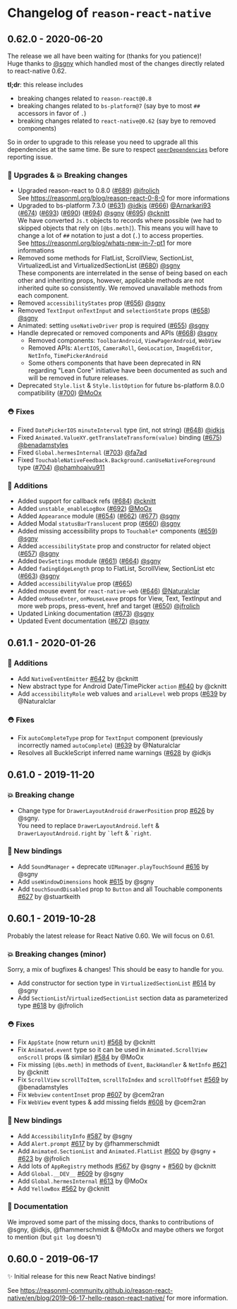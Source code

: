 # Changelog of `reason-react-native`

## 0.62.0 - 2020-06-20

The release we all have been waiting for (thanks for you patience)!  
Huge thanks to [@sgny](https://github.com/sgny) which handled most of the
changes directly related to react-native 0.62.

**tl;dr**: this release includes

- breaking changes related to `reason-react@0.8`
- breaking changes related to `bs-platform@7` (say bye to most `##` accessors in
  favor of `.`)
- breaking changes related to `react-native@0.62` (say bye to removed
  components)

So in order to upgrade to this release you need to upgrade all this dependencies
at the same time. Be sure to respect
[`peerDependencies`](https://github.com/reason-react-native/reason-react-native/blob/0.62.0/package.json#L4)
before reporting issue.

### 🚀 Upgrades & 💥 Breaking changes

- Upgraded reason-react to 0.8.0
  ([#689](https://github.com/reason-react-native/reason-react-native/issues/689))
  [@jfrolich](https://github.com/jfrolich)  
  See <https://reasonml.org/blog/reason-react-0-8-0> for more informations
- Upgraded to bs-platform 7.3.0
  ([#631](https://github.com/reason-react-native/reason-react-native/issues/631))
  [@idkjs](https://github.com/idkjs)
  ([#666](https://github.com/reason-react-native/reason-react-native/issues/666))
  [@Arnarkari93](https://github.com/Arnarkari93)
  ([#674](https://github.com/reason-react-native/reason-react-native/issues/674))
  ([#693](https://github.com/reason-react-native/reason-react-native/issues/693))
  ([#690](https://github.com/reason-react-native/reason-react-native/issues/690))
  ([#694](https://github.com/reason-react-native/reason-react-native/issues/694))
  [@sgny](https://github.com/sgny)
  ([#695](https://github.com/reason-react-native/reason-react-native/issues/695))
  [@cknitt](https://github.com/cknitt)  
  We have converted `Js.t` objects to records where possible (we had to skipped
  objects that rely on `[@bs.meth]`). This means you will have to change a lot
  of `##` notation to just a dot (`.`) to access properties.  
  See <https://reasonml.org/blog/whats-new-in-7-pt1> for more informations
- Removed some methods for FlatList, ScrollView, SectionList, VirtualizedList
  and VirtualizedSectionList
  ([#680](https://github.com/reason-react-native/reason-react-native/issues/680))
  [@sgny](https://github.com/sgny)  
  These components are interrelated in the sense of being based on each other
  and inheriting props, however, applicable methods are not inherited quite so
  consistently. We removed unavailable methods from each component.
- Removed `accessibilityStates` prop
  ([#656](https://github.com/reason-react-native/reason-react-native/issues/656))
  [@sgny](https://github.com/sgny)
- Removed `TextInput` `onTextInput` and `selectionState` props
  ([#658](https://github.com/reason-react-native/reason-react-native/issues/658))
  [@sgny](https://github.com/sgny)
- Animated: setting `useNativeDriver` prop is required
  ([#655](https://github.com/reason-react-native/reason-react-native/issues/655))
  [@sgny](https://github.com/sgny)
- Handle deprecated or removed components and APIs
  ([#668](https://github.com/reason-react-native/reason-react-native/issues/668))
  [@sgny](https://github.com/sgny)
  - Removed components: `ToolbarAndroid`, `ViewPagerAndroid`, `WebView`
  - Removed APIs: `AlertIOS`, `CameraRoll`, `GeoLocation`, `ImageEditor`,
    `NetInfo`, `TimePickerAndroid`
  - Some others components that have been deprecated in RN regarding "Lean Core"
    initiative have been documented as such and will be removed in future
    releases.
- Deprecated `Style.list` & `Style.listOption` for future bs-platform 8.0.0
  compatibility
  ([#700](https://github.com/reason-react-native/reason-react-native/issues/700))
  [@MoOx](https://github.com/MoOx)

### ⛑ Fixes

- Fixed `DatePickerIOS` `minuteInterval` type (int, not string)
  ([#648](https://github.com/reason-react-native/reason-react-native/issues/648))
  [@idkjs](https://github.com/idkjs)
- Fixed `Animated.ValueXY.getTranslateTransform(value)` binding
  ([#675](https://github.com/reason-react-native/reason-react-native/issues/675))
  [@benadamstyles](https://github.com/benadamstyles)
- Fixed `Global.hermesInternal`
  ([#703](https://github.com/reason-react-native/reason-react-native/issues/703))
  [@fa7ad](https://github.com/fa7ad)
- Fixed `TouchableNativeFeedback.Background.canUseNativeForeground` type
  ([#704](https://github.com/reason-react-native/reason-react-native/issues/704))
  [@phamhoaivu911](https://github.com/phamhoaivu911)

### 🚀 Additions

- Added support for callback refs
  ([#684](https://github.com/reason-react-native/reason-react-native/issues/684))
  [@cknitt](https://github.com/cknitt)
- Added `unstable_enableLogBox`
  ([#692](https://github.com/reason-react-native/reason-react-native/issues/692))
  [@MoOx](https://github.com/MoOx)
- Added `Appearance` module
  ([#654](https://github.com/reason-react-native/reason-react-native/issues/654))
  ([#662](https://github.com/reason-react-native/reason-react-native/issues/662))
  ([#677](https://github.com/reason-react-native/reason-react-native/issues/677))
  [@sgny](https://github.com/sgny)
- Added Modal `statusBarTranslucent` prop
  ([#660](https://github.com/reason-react-native/reason-react-native/issues/660))
  [@sgny](https://github.com/sgny)
- Added missing accessibility props to `Touchable*` components
  ([#659](https://github.com/reason-react-native/reason-react-native/issues/659))
  [@sgny](https://github.com/sgny)
- Added `accessibilityState` prop and constructor for related object
  ([#657](https://github.com/reason-react-native/reason-react-native/issues/657))
  [@sgny](https://github.com/sgny)
- Added `DevSettings` module
  ([#661](https://github.com/reason-react-native/reason-react-native/issues/661))
  ([#664](https://github.com/reason-react-native/reason-react-native/issues/664))
  [@sgny](https://github.com/sgny)
- Added `fadingEdgeLength` prop to FlatList, ScrollView, SectionList etc
  ([#663](https://github.com/reason-react-native/reason-react-native/issues/663))
  [@sgny](https://github.com/sgny)
- Added `accessibilityValue` prop
  ([#665](https://github.com/reason-react-native/reason-react-native/issues/665))
- Added mouse event for `react-native-web`
  ([#646](https://github.com/reason-react-native/reason-react-native/issues/646))
  [@Naturalclar](https://github.com/Naturalclar)
- Added `onMouseEnter`, `onMouseLeave` props for View, Text, TextInput and more
  web props, press-event, href and target
  ([#650](https://github.com/reason-react-native/reason-react-native/issues/650))
  [@jfrolich](https://github.com/jfrolich)
- Updated Linking documentation
  ([#673](https://github.com/reason-react-native/reason-react-native/issues/673))
  [@sgny](https://github.com/sgny)
- Updated Event documentation
  ([#672](https://github.com/reason-react-native/reason-react-native/issues/672))
  [@sgny](https://github.com/sgny)

## 0.61.1 - 2020-01-26

### 🚀 Additions

- Add `NativeEventEmitter`
  [#642](https://github.com/reason-react-native/reason-react-native/pull/642) by
  @cknitt
- New abstract type for Android Date/TimePicker `action`
  [#640](https://github.com/reason-react-native/reason-react-native/pull/640) by
  @cknitt
- Add `accessibilityRole` web values and `arialLevel` web props
  ([#639](https://github.com/reason-react-native/reason-react-native/pull/639)
  by @Naturalclar

### ⛑ Fixes

- Fix `autoCompleteType` prop for `TextInput` component (previously incorrectly
  named `autoComplete`)
  ([#639](https://github.com/reason-react-native/reason-react-native/pull/639)
  by @Naturalclar
- Resolves all BuckleScript inferred name warnings
  ([#628](https://github.com/reason-react-native/reason-react-native/pull/628)
  by @idkjs

## 0.61.0 - 2019-11-20

### 💥 Breaking change

- Change type for `DrawerLayoutAndroid` `drawerPosition` prop
  [#626](https://github.com/reason-react-native/reason-react-native/pull/626) by
  @sgny.  
  You need to replace `DrawerLayoutAndroid.left` & `DrawerLayoutAndroid.right`
  by `` `left `` & `` `right ``.

### 🚀 New bindings

- Add `SoundManager` + deprecate `UIManager.playTouchSound`
  [#616](https://github.com/reason-react-native/reason-react-native/pull/616) by
  @sgny
- Add `useWindowDimensions` hook
  [#615](https://github.com/reason-react-native/reason-react-native/pull/615) by
  @sgny
- Add `touchSoundDisabled` prop to `Button` and all Touchable components
  [#627](https://github.com/reason-react-native/reason-react-native/pull/627) by
  @stuartkeith

## 0.60.1 - 2019-10-28

Probably the latest release for React Native 0.60. We will focus on 0.61.

### 💥 Breaking changes (minor)

Sorry, a mix of bugfixes & changes! This should be easy to handle for you.

- Add constructor for section type in `VirtualizedSectionList`
  [#614](https://github.com/reason-react-native/reason-react-native/pull/614) by
  @sgny
- Add `SectionList`/`VirtualizedSectionList` section data as parameterized type
  [#618](https://github.com/reason-react-native/reason-react-native/pull/618) by
  @jfrolich

### ⛑ Fixes

- Fix `AppState` (now return `unit`)
  [#568](https://github.com/reason-react-native/reason-react-native/pull/568) by
  @cknitt
- Fix `Animated.event` type so it can be used in `Animated.ScrollView`
  `onScroll` props (& similar)
  [#584](https://github.com/reason-react-native/reason-react-native/pull/584) by
  @MoOx
- Fix missing `[@bs.meth]` in methods of `Event`, `BackHandler` & `NetInfo`
  [#621](https://github.com/reason-react-native/reason-react-native/pull/621) by
  @cknitt
- Fix `ScrollView` `scrollToItem`, `scrollToIndex` and `scrollToOffset`
  [#569](https://github.com/reason-react-native/reason-react-native/pull/569) by
  @benadamstyles
- Fix `Webview` `contentInset` prop
  [#607](https://github.com/reason-react-native/reason-react-native/pull/607) by
  @cem2ran
- Fix `WebView` event types & add missing fields
  [#608](https://github.com/reason-react-native/reason-react-native/pull/608) by
  @cem2ran

### 🚀 New bindings

- Add `AccessibilityInfo`
  [#587](https://github.com/reason-react-native/reason-react-native/pull/587) by
  @sgny
- Add `Alert.prompt`
  [#617](https://github.com/reason-react-native/reason-react-native/pull/617) by
  by @fhammerschmidt
- Add `Animated.SectionList` and `Animated.FlatList`
  [#600](https://github.com/reason-react-native/reason-react-native/pull/600) by
  @sgny +
  [#623](https://github.com/reason-react-native/reason-react-native/pull/623) by
  @jfrolich
- Add lots of `AppRegistry` methods
  [#567](https://github.com/reason-react-native/reason-react-native/pull/567) by
  @sgny +
  [#560](https://github.com/reason-react-native/reason-react-native/pull/560) by
  @cknitt
- Add `Global.__DEV__`
  [#609](https://github.com/reason-react-native/reason-react-native/pull/609) by
  @sgny
- Add `Global.hermesInternal`
  [#613](https://github.com/reason-react-native/reason-react-native/pull/613) by
  @MoOx
- Add `YellowBox`
  [#562](https://github.com/reason-react-native/reason-react-native/pull/562) by
  @cknitt

### 📖 Documentation

We improved some part of the missing docs, thanks to contributions of @sgny,
@idkjs, @fhammerschmidt & @MoOx and maybe others we forgot to mention (but
`git log` doesn't)

## 0.60.0 - 2019-06-17

✨ Initial release for this new React Native bindings!

See
<https://reasonml-community.github.io/reason-react-native/en/blog/2019-06-17-hello-reason-react-native/>
for more information.
